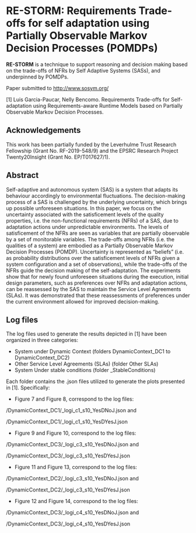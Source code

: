 # RE-STORM: **Re**quirement**s** Trade-offs for self adaptation using Partially **O**bse**r**vable **M**arkov Decision Processes (POMDPs)

**RE-STORM** is a technique to support reasoning and decision making based on the trade-offs of NFRs by Self Adaptive Systems (SASs), and underpinned by POMDPs.

Paper submitted to http://www.sosym.org/ 

[1] Luis Garcia-Paucar, Nelly Bencomo. Requirements Trade-offs for Self-adaptation using Requirements-aware Runtime Models based on Partially Observable Markov Decision Processes.

## Acknowledgements 

This work has been partially funded by the Leverhulme Trust Research Fellowship (Grant No. RF-2019-548/9) and the EPSRC
Research Project Twenty20Insight (Grant No. EP/T017627/1).


## Abstract  

Self-adaptive  and  autonomous  system  (SAS)  is  a  system  that adapts its behaviour accordingly to environmental fluctuations. The decision-making process of a SAS is challenged by the underlying uncertainty, which brings up possible unforeseen situations. In this paper, we focus on the uncertainty associated with the satisficement levels of the quality properties, i.e. the non-functional requirements (NFRs) of a SAS, due to adaptation actions under unpredictable environments. The levels of satisficement of the NFRs are seen as variables that are partially observable by a set of monitorable variables. The trade-offs among NFRs (i.e. the qualities of a system) are embodied as a Partially Observable Markov Decision Processes (POMDP). Uncertainty is represented as “beliefs” (i.e. as probability distributions over the satisficement levels of NFRs given a system configuration and a set of observations), while the trade-offs of the NFRs guide the decision making of the self-adaptation. The experiments show that for newly found unforeseen situations during the execution, initial design parameters, such as preferences over NFRs and adaptation  actions,  can  be  reassessed  by  the  SAS  to  maintain  the  Service  Level Agreements (SLAs). It was demonstrated that these reassessments of preferences under the current environment allowed for improved decision-making.

 ## Log files
The log files used to generate the results depicted in [1] have been organized in three categories:

* System under Dynamic Context (folders DynamicContext_DC1 to DynamicContext_DC2)
* Other Service Level Agreements (SLAs) (folder Other SLAs)
* System Under stable conditions (folder _StableConditions)

Each folder contains the .json files utilized to generate the plots presented in [1]. Specifically:


* Figure 7 and Figure 8, correspond to the log files:

/DynamicContext_DC1/_logi_c1_s10_YesDNoJ.json and

/DynamicContext_DC1/_logi_c1_s10_YesDYesJ.json


* Figure 9 and Figure 10, correspond to the log files:

/DynamicContext_DC3/_logi_c3_s10_YesDNoJ.json and

/DynamicContext_DC3/_logi_c3_s10_YesDYesJ.json


* Figure 11 and Figure 13, correspond to the log files:

/DynamicContext_DC2/_logi_c3_s10_YesDNoJ.json and

/DynamicContext_DC2/_logi_c3_s10_YesDYesJ.json


* Figure 12 and Figure 14, correspond to the log files:

/DynamicContext_DC3/_logi_c4_s10_YesDNoJ.json and

/DynamicContext_DC3/_logi_c4_s10_YesDYesJ.json




